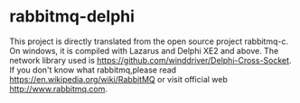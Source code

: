 # rabbitmq-delphi
This project is directly translated from the open source project rabbitmq-c. On windows, it is compiled with Lazarus and Delphi XE2 and above. The network library used is https://github.com/winddriver/Delphi-Cross-Socket.
If you don't know what rabbitmq,please read https://en.wikipedia.org/wiki/RabbitMQ or visit official web http://www.rabbitmq.com.
